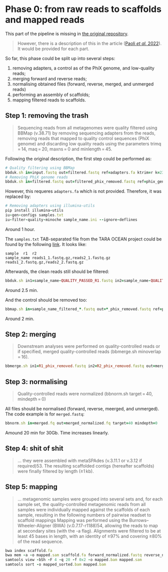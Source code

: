 # Phase 0: from raw reads to scaffolds and mapped reads

This part of the pipeline is missing in [the original repository](https://github.com/SushiLab/magpipe). 
> However, there is a description of this in the article ([Paoli _et al._ 2022](https://www.nature.com/articles/s41586-022-04862-3#Sec7)). It would be provided for each part.

So far, this phase could be split up into several steps:
1. removing adapters, a control as of the PhiX genome, and low-quality reads;
2. merging forward and reverse reads;
3. normalising obtained files (forward, reverse, merged, and unmerged reads)
4. performing an assembly of scaffolds;
5. mapping filtered reads to scaffolds.


## Step 1: removing the trash
> Sequencing reads from all metagenomes were quality filtered using BBMap (v.38.71) by removing sequencing adapters from the reads, 
> removing reads that mapped to quality control sequences (PhiX genome) and discarding low quality reads using the parameters trimq = 14, maq = 20, maxns = 0 and minlength = 45.

Following the original description, the first step could be performed as:
```ruby
# Quality filtering using BBMap
bbduk.sh in=input.fastq out=filtered.fastq ref=adapters.fa ktrim=r k=23 mink=11 hdist=1 tpe tbo qtrim=rl trimq=14 maq=20 maxns=0 minlength=45
# Removing PhiX genome reads
bbduk.sh in=filtered.fastq out=filtered_phix_removed.fastq ref=phix_genome.fa k=31 hdist=1 stats=stats.txt
```

However, this requeres `adapters.fa` which is not provided. Therefore, it was replaced by:
```ruby
# Removing adapters using illumina-utils
pip install illumina-utils
iu-gen-configs samples.txt
iu-filter-quality-minoche sample_name.ini --ignore-deflines
```
Around 1 hour.

The `samples.txt` TAB-separated file from the TARA OCEAN project could be found by the following [link](http://merenlab.org/data/tara-oceans-mags/files/samples.txt). It looks like:
```
sample	r1	r2
sample_name	reads1_1.fastq.gz,reads2_1.fastq.gz	reads1_2.fastq.gz,reads2_2.fastq.gz
```

Afterwards, the clean reads still should be filtered:
```ruby
bbduk.sh in1=sample_name-QUALITY_PASSED_R1.fastq in2=sample_name-QUALITY_PASSED_R2.fastq out1=sample_name_filtered_R1.fastq out2=sample_name_filtered_R2.fastq qtrim=rl trimq=14 maq=20 maxns=0 minlength=45
```
Around 2.5 min.


And the control should be removed too:
```ruby
bbmap.sh in=sample_name_filtered_*.fastq out=*_phix_removed.fastq ref=phix.fa nodisk
```
Around 2 min.

## Step 2: merging
> Downstream analyses were performed on quality-controlled reads or if specified, merged quality-controlled reads (bbmerge.sh minoverlap = 16).
```ruby
bbmerge.sh in1=R1_phix_removed.fastq in2=R2_phix_removed.fastq out=merged.fastq outu=unmerged.fastq ihist=histogram.txt minoverlap=16
```

## Step 3: normalising
> Quality-controlled reads were normalized (bbnorm.sh target = 40, mindepth = 0)

All files should be normalised (forward, reverse, meerged, and unmerged). The code example is for `merged.fastq`:
```ruby
bbnorm.sh in=merged.fq out=merged_normalized.fq target=40 mindepth=0
```
Amound 20 min for 30Gb. Time increases linearly.

## Step 4: shit of shit
> ... they were assembled with metaSPAdes (v.3.11.1 or v.3.12 if required)53. The resulting scaffolded contigs (hereafter scaffolds) were finally filtered by length (≥1 kb).

## Step 5: mapping
> ... metagenomic samples were grouped into several sets and, for each sample set, the quality-controlled metagenomic reads from all samples were individually mapped against the scaffolds of each sample, resulting in the following numbers of pairwise readset to scaffold mappings
> Mapping was performed using the Burrows–Wheeler-Aligner (BWA) (v.0.7.17-r1188)54, allowing the reads to map at secondary sites (with the -a flag). 
> Alignments were filtered to be at least 45 bases in length, with an identity of ≥97% and covering ≥80% of the read sequence. 

```ruby
bwa index scaffold.fa
bwa mem -a -o mapped.sam scaffold.fa forward_normalized.fastq reverse_normalized.fastq
samtools view -bSh -F 4 -q 20 -f 0x2 -o mapped.bam mapped.sam
samtools sort -o mapped_sorted.bam mapped.bam
```
